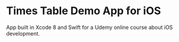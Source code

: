 # Times Table Demo App for iOS	

App built in Xcode 8 and Swift for a Udemy online course about iOS development.
